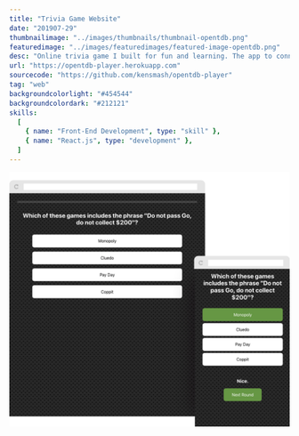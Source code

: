 ```yaml
---
title: "Trivia Game Website"
date: "201907-29"
thumbnailimage: "../images/thumbnails/thumbnail-opentdb.png"
featuredimage: "../images/featuredimages/featured-image-opentdb.png"
desc: "Online trivia game I built for fun and learning. The app to connects to the Open Trivia Database and pull down a session token and categories on initialization. Then, when the user has selected a category and a difficulty, it fetches the questions and stores them in the React context. React-spring provides animated feedback and page transitions. It’s simple and works well overall. I’m happy with how this little side project turned out, and I’m eager to apply what I’ve learned about hooks, context and react-spring to other projects. The source code is available on Github."
url: "https://opentdb-player.herokuapp.com"
sourcecode: "https://github.com/kensmash/opentdb-player"
tag: "web"
backgroundcolorlight: "#454544"
backgroundcolordark: "#212121"
skills:
  [
    { name: "Front-End Development", type: "skill" },
    { name: "React.js", type: "development" },
  ]
---
```


![alt text](../images/responsiveimages/responsive-images-opentdb.png "Open Trivia Database Player")
